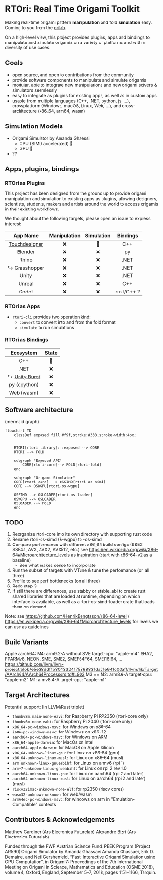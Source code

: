 # RTOri: Real Time Origami Toolkit

Making real-time origami pattern **manipulation** and fold **simulation** easy. Coming to you from the [orilab](https://orilab.art/).

On a high-level view, this project provides plugins, apps and bindings to manipulate and simulate origamis on a variety of platforms  and with a diversity of use cases. 

## Goals

- open source, and open to contributions from the community
- provide software components to manipulate and simulate origamis
- modular, able to integrate new manipulations and new origami solvers & simulators seemlessly
- easy to integrate as plugins for existing apps, as well as in custom apps
- usable from multiple languages (C++, .NET, python, js, ...), crossplatform (Windows, macOS, Linux, Web, ...), and cross-architecture (x86_64, arm64, wasm)

## Simulation Models

- Origami Simulator by Amanda Ghaessi
    - CPU (SIMD accelerated) 🚧
    - GPU 🚧
- ??

## Apps, plugins, bindings

### RTOri as Plugins

This project has been designed from the ground up to provide origami manipulation and simulation to existing apps as plugins, allowing designers, scientists, students, makers and artists around the world to access origamis in their existing workflows.

We thought about the following targets, please open an issue to express interest:

| App Name          | Manipulation | Simulation | Bindings |
|:-----------------:|:------------:|:----------:|:--------:|
| [Touchdesigner](https://derivative.ca/UserGuide/TouchDesigner) | ❌ | 🚧 | C++ |
| Blender           | ❌ | ❌ | py |
| Rhino             | ❌ | ❌ | .NET |
| ↪ Grasshopper     | ❌ | ❌ | .NET |
| Unity             | ❌ | ❌ | .NET |
| Unreal            | ❌ | ❌ | C++  |
| Godot             | ❌ | ❌ | rust/C++ ? |

### RTOri as Apps

- `rtori-cli` provides two operation kind:
    - `convert` to convert into and from the fold format
    - `simulate` to run simulations

### RTOri as Bindings

| Ecosystem     | State |
|:-------------:|:--:|
| C++           | 🚧 |
| .NET          | ❌ |
| ↪ [Unity Burst](https://docs.unity.cn/Packages/com.unity.burst@1.8/manual/csharp-burst-intrinsics-dllimport.html) | ❌ |
| py (cpython)  | ❌ | 
| Web (wasm)    | ❌ |

## Software architecture
(mermaid graph)
```mermaid
flowchart TD
    classDef exposed fill:#f9f,stroke:#333,stroke-width:4px;


    RTORI[rtori library]:::exposed --> CORE
    RTORI --> FOLD

    subgraph "Exposed API"
        CORE[rtori-core]--> FOLD[rtori-fold]
    end

    subgraph "Origami Simulator"
    CORE[rtori-core] --> OSSIMD[rtori-os-simd]
    CORE --> OSWGPU[rtori-os-wgpu]

    OSSIMD --> OSLOADER[rtori-os-loader]
    OSWGPU --> OSLOADER
    OSLOADER --> FOLD
    end
```

## TODO

1. Reorganize rtori-core into its own directory with supporting rust code
2. Rename rtori-os-simd (&-wgpu) to -os-simd
3. Compare performance with different x86_64 build configs (SSE2, SSE4.1, AVX, AVX2, AVX512, etc.) see https://en.wikipedia.org/wiki/X86-64#Microarchitecture_levels as inspiration (start with x86-64-v2 as a baseline)
    - See what makes sense to incorporate
4. Run the subset of targets with VTune & tune the performance (on all three)
5. Profile to see perf bottlenecks (on all three)
6. Redo step 3
7. If still there are differences, use stabby or stable_abi to create rust shared libraries that are loaded at runtime, depending on which interface is available, as well as a rtori-os-simd-loader crate that loads them on demand

Note: see https://github.com/HenrikBengtsson/x86-64-level / https://en.wikipedia.org/wiki/X86-64#Microarchitecture_levels for levels we can use as guidelines

## Build Variants

Apple aarch64:
    M4: arm9.2-A without SVE
        target-cpu: "apple-m4" SHA2, FPARMv8, NEON, SME, SME2, SMEF64F64, SMEI16I64, ... https://github.com/llvm/llvm-project/blob/e5e38ddf1b8043324175868831da21e941c00aff/llvm/lib/Target/AArch64/AArch64Processors.td#L903
    M3 == M2: arm8.6-A target-cpu: "apple-m2"
    M1: armv8.4-A target-cpu: "apple-m1"

## Target Architectures

Potential support: (In LLVM/Rust triplet)

- `thumbv8m.main-none-eavi`: for Raspberry Pi RP2350 (rtori-core only)
- `thumbv6m-none-eabi`: for Raspberry Pi 2040 (rtori-core only)
- `x86_64-pc-windows-msvc`: for Windows on x86-64
- `i686-pc-windows-msvc`: for Windows on x86-32
- `aarch64-pc-windows-msvc`: for Windows on ARM
- `x86_64-apple-darwin`: for MacOs on Intel
- `aarch64-apple-darwin`: for MacOS on Apple Silicon
- `x86_64-unknown-linux-gnu`: for Linux on x86-64 (gnu)
- `x86_64-unknown-linux-musl`: for Linux on x86-64 (musl)
- `arm-unknown-linux-gnueabihf`: for Linux on armv6 (rpi 1)
- `armv7-unknown-linux-gnueabihf`: for Linux on rpi 2 rev 1.0
- `aarch64-unknown-linux-gnu`: for Linux on aarch64 (rpi 2 and later)
- `aarch64-unknown-linux-musl`: for Linux on aarch64 (rpi 2 and later) (musl)
- `riscv32imac-unknown-none-elf`: for rp2350 (riscv cores)
- `wasm32-unknown-unknown`: for web/wasm
- `arm64ec-pc-windows-msvc`: for windows on arm in "Emulation-Compatible" contexts

## Contributors & Acknowledgements

Matthew Gardiner (Ars Elecronica Futurelab)
Alexandre Bizri (Ars Electronica Futurelab)

Funded through the FWF Austrian Science Fund, PEEK Program (Project AR590)
Origami Simulator by Amanda Ghassaei
    Amanda Ghassaei, Erik D. Demaine, and Neil Gershenfeld, “Fast, Interactive Origami Simulation using GPU Computation”, in Origami7: Proceedings of the 7th International Meeting on Origami in Science, Mathematics and Education (OSME 2018), volume 4, Oxford, England, September 5–7, 2018, pages 1151–1166, Tarquin. 